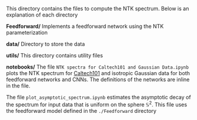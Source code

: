 
This directory contains the files to compute the NTK spectrum.  Below is an explanation of each directory

****Feedforward/****
Implements a feedforward network using the NTK parameterization

****data/****
Directory to store the data

  ****utils/****
This directory contains utility files

  ****notebooks/****
The file `NTK spectra for Caltech101 and Gaussian Data.ipynb` plots the NTK spectrum for [Caltech101](https://data.caltech.edu/records/mzrjq-6wc02) and isotropic Gaussian data for both feedforward networks and CNNs.  The definitions of the networks are inline in the file.

The file `plot_asymptotic_spectrum.ipynb` estimates the asymptotic decay of the spectrum for input data that is uniform on the sphere $\mathbb{S}^2$.  This file uses the feedforward model defined in the `./Feedforward` directory
